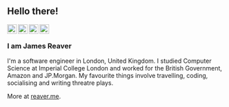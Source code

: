 ## Hello there!

<a href="https://twitter.com/jameshreaver">
  <img align="left" alt="Twitter" width="22px" src="https://cdn.jsdelivr.net/npm/simple-icons@v8/icons/twitter.svg" />
</a>
<a href="https://www.linkedin.com/in/jameshreaver/">
  <img align="left" alt="LinkedIn" width="22px" src="https://cdn.jsdelivr.net/npm/simple-icons@v8/icons/linkedin.svg" />
</a>
<a href="https://github.com/jameshreaver">
  <img align="left" alt="Github" width="22px" src="https://cdn.jsdelivr.net/npm/simple-icons@v8/icons/github.svg" />
</a>
<a href="https://medium.com/@jameshreaver">
  <img align="left" alt="Medium" width="22px" src="https://cdn.jsdelivr.net/npm/simple-icons@v8/icons/medium.svg" />
</a>
<br />

### I am James Reaver
I'm a software engineer in London, United Kingdom. I studied Computer Science at Imperial College London and worked for the British Government, Amazon and JP.Morgan. My favourite things involve travelling, coding, socialising and writing threatre plays.

More at [reaver.me](https://www.reaver.me).
